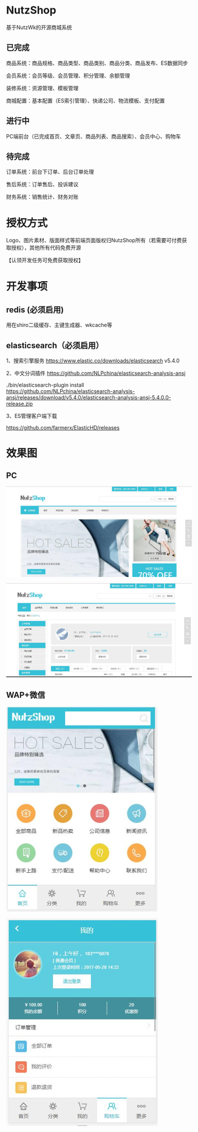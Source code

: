 # NutzShop
基于NutzWk的开源商城系统

## 已完成

商品系统：商品规格、商品类型、商品类别、商品分类、商品发布、ES数据同步

会员系统：会员等级、会员管理、积分管理、余额管理

装修系统：资源管理、模板管理

商城配置：基本配置（ES索引管理）、快递公司、物流模板、支付配置

## 进行中

PC端前台（已完成首页、文章页、商品列表、商品搜索）、会员中心、购物车

## 待完成

订单系统：前台下订单、后台订单处理

售后系统：订单售后、投诉建议

财务系统：销售统计、财务对账

# 授权方式

Logo、图片素材、版面样式等前端页面版权归NutzShop所有（若需要可付费获取授权），其他所有代码免费开源

【认领开发任务可免费获取授权】

# 开发事项

## redis (必须启用)
用在shiro二级缓存、主键生成器、wkcache等

## elasticsearch（必须启用）
1、搜索引擎服务  https://www.elastic.co/downloads/elasticsearch    v5.4.0

2、中文分词插件  https://github.com/NLPchina/elasticsearch-analysis-ansj

./bin/elasticsearch-plugin install https://github.com/NLPchina/elasticsearch-analysis-ansj/releases/download/v5.4.0/elasticsearch-analysis-ansj-5.4.0.0-release.zip

3、ES管理客户端下载

https://github.com/farmerx/ElasticHD/releases


# 效果图

## PC
![PC效果1](1.jpg)

![PC效果2](2.jpg)

## WAP+微信
![WAP效果1](3.jpg)

![WAP效果2](4.jpg)
